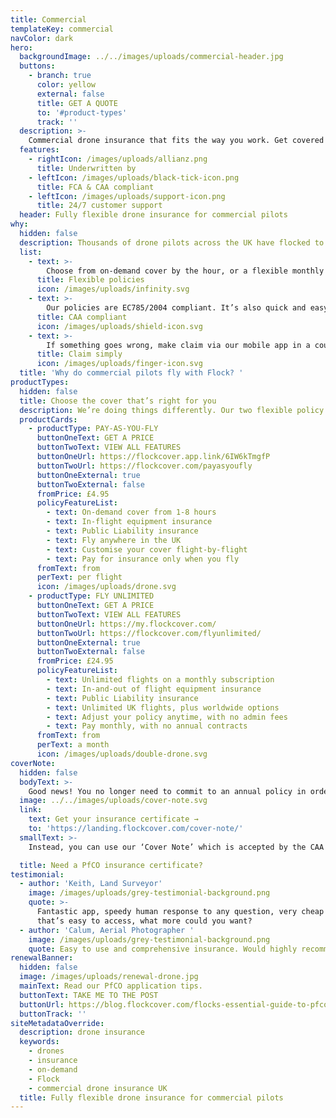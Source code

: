 ```yaml
---
title: Commercial
templateKey: commercial
navColor: dark
hero:
  backgroundImage: ../../images/uploads/commercial-header.jpg
  buttons:
    - branch: true
      color: yellow
      external: false
      title: GET A QUOTE
      to: '#product-types'
      track: ''
  description: >-
    Commercial drone insurance that fits the way you work. Get covered by the hour, day, or month - whatever suits you.
  features:
    - rightIcon: /images/uploads/allianz.png
      title: Underwritten by
    - leftIcon: /images/uploads/black-tick-icon.png
      title: FCA & CAA compliant
    - leftIcon: /images/uploads/support-icon.png
      title: 24/7 customer support
  header: Fully flexible drone insurance for commercial pilots
why:
  hidden: false
  description: Thousands of drone pilots across the UK have flocked to our simpler, smarter drone insurance.
  list:
    - text: >-
        Choose from on-demand cover by the hour, or a flexible monthly subscription policy.
      title: Flexible policies
      icon: /images/uploads/infinity.svg
    - text: >-
        Our policies are EC785/2004 compliant. It’s also quick and easy to get your PfCO insurance certificate.
      title: CAA compliant
      icon: /images/uploads/shield-icon.svg       
    - text: >-
        If something goes wrong, make claim via our mobile app in a couple of taps. Or give us a call, we’re always here to help.
      title: Claim simply
      icon: /images/uploads/finger-icon.svg
  title: 'Why do commercial pilots fly with Flock? '
productTypes:
  hidden: false
  title: Choose the cover that’s right for you
  description: We’re doing things differently. Our two flexible policy options let you completely customise your insurance. Stick with one, or switch between the two throughout the year. It could cut your annual insurance cost.
  productCards:
    - productType: PAY-AS-YOU-FLY
      buttonOneText: GET A PRICE
      buttonTwoText: VIEW ALL FEATURES
      buttonOneUrl: https://flockcover.app.link/6IW6kTmgfP
      buttonTwoUrl: https://flockcover.com/payasyoufly
      buttonOneExternal: true
      buttonTwoExternal: false
      fromPrice: £4.95
      policyFeatureList:
        - text: On-demand cover from 1-8 hours
        - text: In-flight equipment insurance
        - text: Public Liability insurance
        - text: Fly anywhere in the UK
        - text: Customise your cover flight-by-flight
        - text: Pay for insurance only when you fly
      fromText: from
      perText: per flight
      icon: /images/uploads/drone.svg
    - productType: FLY UNLIMITED
      buttonOneText: GET A PRICE
      buttonTwoText: VIEW ALL FEATURES
      buttonOneUrl: https://my.flockcover.com/
      buttonTwoUrl: https://flockcover.com/flyunlimited/
      buttonOneExternal: true
      buttonTwoExternal: false
      fromPrice: £24.95
      policyFeatureList:
        - text: Unlimited flights on a monthly subscription
        - text: In-and-out of flight equipment insurance
        - text: Public Liability insurance
        - text: Unlimited UK flights, plus worldwide options
        - text: Adjust your policy anytime, with no admin fees
        - text: Pay monthly, with no annual contracts
      fromText: from
      perText: a month
      icon: /images/uploads/double-drone.svg
coverNote:
  hidden: false
  bodyText: >-
    Good news! You no longer need to commit to an annual policy in order to get your insurance certificate for your PfCO application or renewal.
  image: ../../images/uploads/cover-note.svg
  link:
    text: Get your insurance certificate →
    to: 'https://landing.flockcover.com/cover-note/'
  smallText: >-
    Instead, you can use our ‘Cover Note’ which is accepted by the CAA as proof of EC785/2004 compliant insurance. Get yours instantly via the Flock Cover mobile app for free.

  title: Need a PfCO insurance certificate?
testimonial:
  - author: 'Keith, Land Surveyor'
    image: /images/uploads/grey-testimonial-background.png
    quote: >-
      Fantastic app, speedy human response to any question, very cheap insurance
      that’s easy to access, what more could you want?
  - author: 'Calum, Aerial Photographer '
    image: /images/uploads/grey-testimonial-background.png
    quote: Easy to use and comprehensive insurance. Would highly recommend!
renewalBanner:
  hidden: false
  image: /images/uploads/renewal-drone.jpg
  mainText: Read our PfCO application tips.
  buttonText: TAKE ME TO THE POST
  buttonUrl: https://blog.flockcover.com/flocks-essential-guide-to-pfco-renewals-dac39542e16a
  buttonTrack: ''
siteMetadataOverride:
  description: drone insurance
  keywords:
    - drones
    - insurance
    - on-demand
    - Flock
    - commercial drone insurance UK
  title: Fully flexible drone insurance for commercial pilots
---
```

